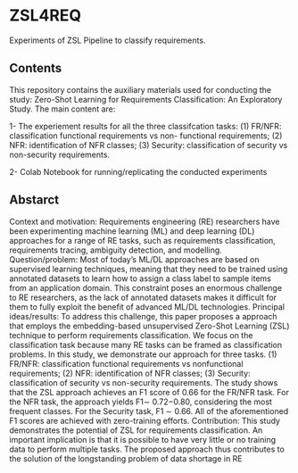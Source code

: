 # ZSL4REQ
Experiments of ZSL Pipeline to classify requirements. 

## Contents
This repository contains the auxiliary materials used for conducting the study: Zero-Shot Learning for Requirements Classification: An Exploratory Study. The main content are:

1- The experiement results for all the three classifcation tasks: (1) FR/NFR: classification functional requirements vs non-
functional requirements; (2) NFR: identification of NFR classes; (3) Security: classification of security vs non-security requirements.

2- Colab Notebook for running/replicating the conducted experiments


## Abstarct


Context and motivation: Requirements engineering (RE) researchers have been experimenting machine learning (ML) and deep learning (DL) approaches for a range of RE tasks, such as requirements classification, requirements tracing, ambiguity detection, and modelling. Question/problem: Most of today’s ML/DL approaches are based on supervised learning techniques, meaning that they need to be trained using annotated datasets to learn how to assign a class label to sample items from an application domain. This constraint poses an enormous challenge to RE researchers, as the lack of annotated datasets makes it difficult for them to fully exploit the benefit of advanced ML/DL technologies. Principal ideas/results: To address this challenge, this paper proposes a approach that employs the embedding-based unsupervised Zero-Shot Learning (ZSL) technique to perform requirements classification. We focus on the classification task because many RE tasks can be framed as classification problems. In this study, we demonstrate our approach for three tasks. (1) FR/NFR: classification functional requirements vs nonfunctional requirements; (2) NFR: identification of NFR classes; (3) Security: classification of security vs non-security requirements. The study shows that the ZSL approach achieves an F1 score of 0.66 for the FR/NFR task. For the NFR task, the approach yields F1∼ 0.72−0.80, considering the most frequent classes. For the Security task, F1 ∼ 0.66. All of the aforementioned F1 scores are achieved with zero-training efforts. Contribution: This study demonstrates the potential of ZSL for requirements classification. An important implication is that it is possible to have very little or no training data to perform multiple tasks. The proposed approach thus contributes to the solution of the longstanding problem of data shortage in RE
